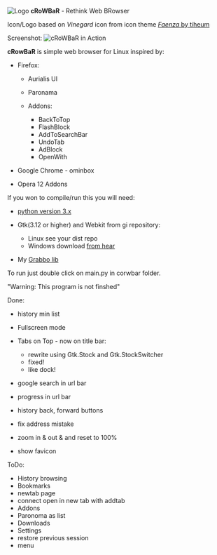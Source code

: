 ![Logo][5] **cRoWBaR** - Rethink Web BRowser

Icon/Logo based on *Vinegard* icon from icon theme [*Faenza* by tiheum][6]

Screenshot:
![cRoWBaR in Action][1]

**cRowBaR** is simple web browser for Linux inspired by:

 *  Firefox:
    * Aurialis UI
    * Paronama
    * Addons:

        * BackToTop
        * FlashBlock
        * AddToSearchBar
        * UndoTab
        * AdBlock
        * OpenWith

 * Google Chrome - ominbox
 * Opera 12 Addons

If you won to compile/run this you will need:

- [python version 3.x][2]
- Gtk(3.12 or higher) and Webkit from gi repository:
	- Linux see your dist repo
	- Windows download [from hear][3] 

- My [Grabbo lib][4]

To run just double click on main.py in corwbar folder.

"Warning: This program is not finshed"

Done:

* history min list
* Fullscreen mode
* Tabs on Top - now on title bar:
	 - rewrite using Gtk.Stock and Gtk.StockSwitcher
	 - fixed!
	 - like dock!

* google search in url bar
* progress in url bar
* history back, forward buttons
* fix address mistake
* zoom in & out & and reset to 100%
* show favicon

ToDo:

* History browsing
* Bookmarks
* newtab page
* connect open in new tab with addtab
* Addons
* Paronoma as list
* Downloads
* Settings
* restore previous session
* menu


[1]:https://raw.githubusercontent.com/jeremi360/cRoWBaR/master/shot.png
[2]:https://www.python.org/
[3]:http://sourceforge.net/projects/pygobjectwin32/files/
[4]:https://github.com/jeremi360/Grabbo
[5]:https://raw.githubusercontent.com/jeremi360/cRoWBaR/master/icons/icon.png
[6]:http://tiheum.deviantart.com/art/Faenza-Icons-173323228
